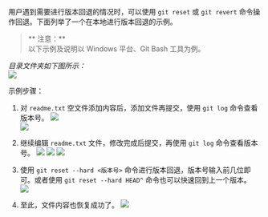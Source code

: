 用户遇到需要进行版本回退的情况时，可以使用 `git reset` 或 `git revert` 命令操作回退。下面列举了一个在本地进行版本回退的示例。

>** 注意：**  
> 以下示例及说明以 Windows 平台、Git Bash 工具为例。  

 
*目录文件夹如下图所示：*  
![](https://mc.qcloudimg.com/static/img/5f0c9fec432170a71d47f0afa5b04a7b/2017-10-12_114708.png)

示例步骤：  

1. 对 `readme.txt` 空文件添加内容后，添加文件再提交，使用 `git log` 命令查看版本号。
![](https://mc.qcloudimg.com/static/img/afa9449530c39d53ea2905bbb2156c2c/2017-10-12_154013.png)  
![](https://mc.qcloudimg.com/static/img/de4c1eb700fcbe8a9eb9ceeced289001/2017-10-12_155851.png)

2. 继续编辑 `readme.txt` 文件，修改完成后提交，再使用 `git log` 命令查看版本号。 
![](https://mc.qcloudimg.com/static/img/08bb9a5de85314ad6201e0c3aa7a317d/2017-10-12_160230.png)
![](https://mc.qcloudimg.com/static/img/e39c77985b41a842cffc19a4f0b9b81b/2017-10-12_154135.png)
![](https://mc.qcloudimg.com/static/img/cae846031c2eb2c4d35440fcffe452dd/2017-10-12_160420.png)

3. 使用 `git reset --hard <版本号>` 命令进行版本回退，版本号输入前几位即可。或者使用 `git reset --hard HEAD^` 命令也可以快速回到上一个版本。  
![](https://mc.qcloudimg.com/static/img/62c084172a848dbc9bdf00a30d362f93/2017-10-12_160724.png)

4. 至此，文件内容也恢复成功了。 
![](https://mc.qcloudimg.com/static/img/afa9449530c39d53ea2905bbb2156c2c/image.png)  




